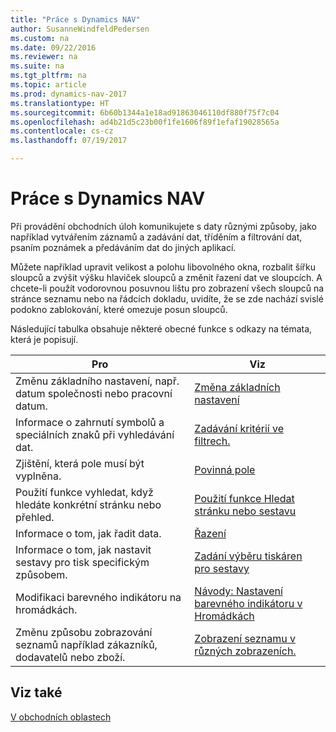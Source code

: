 ```yaml
---
title: "Práce s Dynamics NAV"
author: SusanneWindfeldPedersen
ms.custom: na
ms.date: 09/22/2016
ms.reviewer: na
ms.suite: na
ms.tgt_pltfrm: na
ms.topic: article
ms.prod: dynamics-nav-2017
ms.translationtype: HT
ms.sourcegitcommit: 6b60b1344a1e18ad91863046110df880f75f7c04
ms.openlocfilehash: ad4b21d5c23b00f1fe1606f89f1efaf19028565a
ms.contentlocale: cs-cz
ms.lasthandoff: 07/19/2017

---
```

    
# <a name="work-with-dynamics-nav"></a>Práce s Dynamics NAV
Při provádění obchodních úloh komunikujete s daty různými způsoby, jako například vytvářením záznamů a zadávání dat, tříděním a filtrování dat, psaním poznámek a předáváním dat do jiných aplikací.

Můžete například upravit velikost a polohu libovolného okna, rozbalit šířku sloupců a zvýšit výšku hlaviček sloupců a změnit řazení dat ve sloupcích. A chcete-li použít vodorovnou posuvnou lištu pro zobrazení všech sloupců na stránce seznamu nebo na řádcích dokladu, uvidíte, že se zde nachází svislé podokno zablokování, které omezuje posun sloupců.

Následující tabulka obsahuje některé obecné funkce s odkazy na témata, která je popisují.

|Pro |Viz |
|---|----|
|Změnu základního nastavení, např. datum společnosti nebo pracovní datum.|[Změna základních nastavení](ui-change-basic-settings.md)|
|Informace o zahrnutí symbolů a speciálních znaků při vyhledávání dat. |[Zadávání kritérií ve filtrech.](ui-enter-criteria-filters.md)|
|Zjištění, která pole musí být vyplněna.|[Povinná pole](ui-mandatory-fields.md)|
|Použití funkce vyhledat, když hledáte konkrétní stránku nebo přehled.|[Použití funkce Hledat stránku nebo sestavu](ui-search.md)|
|Informace o tom, jak řadit data.|[Řazení](ui-sorting.md)|
|Informace o tom, jak nastavit sestavy pro tisk specifickým způsobem.|[Zadání výběru tiskáren pro sestavy](ui-specify-printer-selection-reports.md)|
|Modifikaci barevného indikátoru na hromádkách. |[Návody: Nastavení barevného indikátoru v Hromádkách](ui-how-setup-colored-indicator-cues.md)|
|Změnu způsobu zobrazování seznamů například zákazníků, dodavatelů nebo zboží.|[Zobrazení seznamu v různých zobrazeních. ](across-display-lists-different-views.md)|

## <a name="see-also"></a>Viz také
[V obchodních oblastech](ui-across-business-areas.md)

